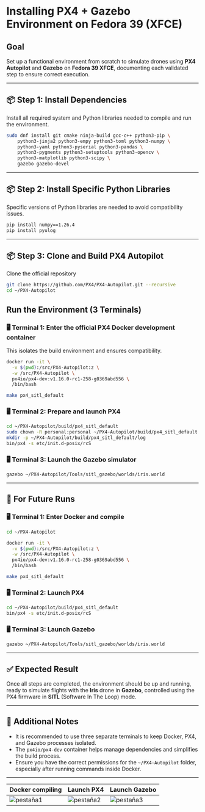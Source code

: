 # Installing PX4 + Gazebo Environment on Fedora 39 (XFCE)

## Goal

Set up a functional environment from scratch to simulate drones using **PX4 Autopilot** and 
**Gazebo** on **Fedora 39 XFCE**, documenting each validated step to ensure correct execution.

---

## 📦 Step 1: Install Dependencies

Install all required system and Python libraries needed to compile and run the environment.

```bash
sudo dnf install git cmake ninja-build gcc-c++ python3-pip \
    python3-jinja2 python3-empy python3-toml python3-numpy \
    python3-yaml python3-pyserial python3-pandas \
    python3-pygments python3-setuptools python3-opencv \
    python3-matplotlib python3-scipy \
    gazebo gazebo-devel
```

---

## 📦 Step 2: Install Specific Python Libraries

Specific versions of Python libraries are needed to avoid compatibility issues.

```bash
pip install numpy==1.26.4
pip install pyulog
```

---

## 📦 Step 3: Clone and Build PX4 Autopilot

Clone the official repository

```bash
git clone https://github.com/PX4/PX4-Autopilot.git --recursive
cd ~/PX4-Autopilot
```


## Run the Environment (3 Terminals)


### 🖥 Terminal 1: Enter the official PX4 Docker development container

This isolates the build environment and ensures compatibility.

```bash
docker run -it \
  -v $(pwd):/src/PX4-Autopilot:z \
  -w /src/PX4-Autopilot \
  px4io/px4-dev:v1.16.0-rc1-258-g0369abd556 \
  /bin/bash

make px4_sitl_default
```

### 🖥 Terminal 2: Prepare and launch PX4

```bash
cd ~/PX4-Autopilot/build/px4_sitl_default
sudo chown -R personal:personal ~/PX4-Autopilot/build/px4_sitl_default
mkdir -p ~/PX4-Autopilot/build/px4_sitl_default/log
bin/px4 -s etc/init.d-posix/rcS
```

### 🖥 Terminal 3: Launch the Gazebo simulator

```bash
gazebo ~/PX4-Autopilot/Tools/sitl_gazebo/worlds/iris.world
```

---

## 🔄 For Future Runs

### 🖥 Terminal 1: Enter Docker and compile

```bash
cd ~/PX4-Autopilot

docker run -it \
  -v $(pwd):/src/PX4-Autopilot:z \
  -w /src/PX4-Autopilot \
  px4io/px4-dev:v1.16.0-rc1-258-g0369abd556 \
  /bin/bash

make px4_sitl_default
```

### 🖥 Terminal 2: Launch PX4

```bash
cd ~/PX4-Autopilot/build/px4_sitl_default
bin/px4 -s etc/init.d-posix/rcS
```

### 🖥 Terminal 3: Launch Gazebo

```bash
gazebo ~/PX4-Autopilot/Tools/sitl_gazebo/worlds/iris.world
```

---

## ✅ Expected Result

Once all steps are completed, the environment should be up and running, ready to simulate flights with 
the **Iris** drone in **Gazebo**, controlled using the PX4 firmware in **SITL** (Software In The Loop) mode.

---

## 📝 Additional Notes

- It is recommended to use three separate terminals to keep Docker, PX4, and Gazebo processes isolated.
- The `px4io/px4-dev` container helps manage dependencies and simplifies the build process.
- Ensure you have the correct permissions for the `~/PX4-Autopilot` folder, especially after running commands inside Docker.

---
 
|     Docker compiling       |       Launch PX4          |       Launch Gazebo       |
|----------------------------|---------------------------|---------------------------|
| ![pestaña1](pestaña1.png)  | ![pestaña2](pestaña2.png) | ![pestaña3](pestaña3.png) |

